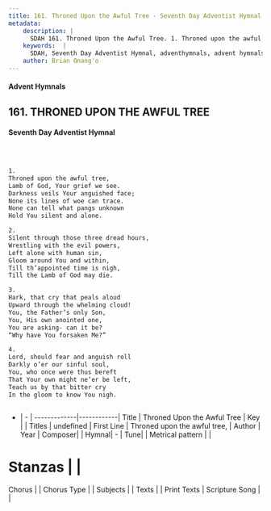 ```yaml
---
title: 161. Throned Upon the Awful Tree - Seventh Day Adventist Hymnal
metadata:
    description: |
      SDAH 161. Throned Upon the Awful Tree. 1. Throned upon the awful tree, Lamb of God, Your grief we see. Darkness veils Your anguished face; None its lines of woe can trace. None can tell what pangs unknown Hold You silent and alone.
    keywords:  |
      SDAH, Seventh Day Adventist Hymnal, adventhymnals, advent hymnals, Throned Upon the Awful Tree, Throned upon the awful tree, 
    author: Brian Onang'o
---
```


#### Advent Hymnals
## 161. THRONED UPON THE AWFUL TREE
#### Seventh Day Adventist Hymnal

```txt



1.
Throned upon the awful tree,
Lamb of God, Your grief we see.
Darkness veils Your anguished face;
None its lines of woe can trace.
None can tell what pangs unknown
Hold You silent and alone.

2.
Silent through those three dread hours,
Wrestling with the evil powers,
Left alone with human sin,
Gloom around You and within,
Till th’appointed time is nigh,
Till the Lamb of God may die.

3.
Hark, that cry that peals aloud
Upward through the whelming cloud!
You, the Father’s only Son,
You, His own anointed one,
You are asking- can it be?
“Why have You forsaken Me?”

4.
Lord, should fear and anguish roll
Darkly o’er our sinful soul,
You, who once were thus bereft
That Your own might ne’er be left,
Teach us by that bitter cry
In the gloom to know You nigh.



```

- |   -  |
-------------|------------|
Title | Throned Upon the Awful Tree |
Key |  |
Titles | undefined |
First Line | Throned upon the awful tree, |
Author | 
Year | 
Composer|  |
Hymnal|  - |
Tune|  |
Metrical pattern | |
# Stanzas |  |
Chorus |  |
Chorus Type |  |
Subjects |  |
Texts |  |
Print Texts | 
Scripture Song |  |
  
